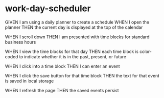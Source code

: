 # work-day-scheduler

GIVEN I am using a daily planner to create a schedule
WHEN I open the planner
THEN the current day is displayed at the top of the calendar
<!--done-->

WHEN I scroll down
THEN I am presented with time blocks for standard business hours
<!--done-->

WHEN I view the time blocks for that day
THEN each time block is color-coded to indicate whether it is in the past, present, or future
<!--done-->

WHEN I click into a time block
THEN I can enter an event
<!--done-->

WHEN I click the save button for that time block
THEN the text for that event is saved in local storage


WHEN I refresh the page
THEN the saved events persist

